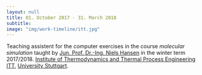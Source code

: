 ```yaml
---
layout: null
title: 01. October 2017 - 31. March 2018 
subtitle:
image: "img/work-timeline/itt.jpg"
---
```

Teaching assistent for the computer exercises in the course *molecular simulation* taught by [Jun. Prof. Dr.-Ing. Niels Hansen](https://www.itt.uni-stuttgart.de/en/institute/team/Hansen-00005/) in the winter term 2017/2018. [Institute of Thermodynamics and Thermal Process Engineering ITT](https://www.itt.uni-stuttgart.de/en/index.html), [University Stuttgart](https://www.uni-stuttgart.de/).

<!--
Tutor Molekularimulation Computerübung, [Institut für Technische Thermodynamik und Thermische Verfahrens-
technik](https://www.itt.uni-stuttgart.de/en/index.html), [University Stuttgart](https://www.uni-stuttgart.de/).
-->